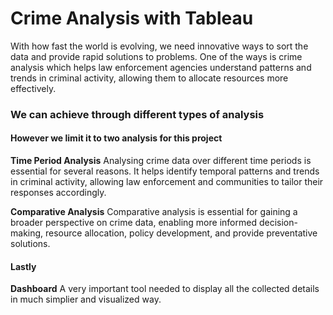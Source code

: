 # **Crime Analysis with Tableau**

With how fast the world is evolving, we need innovative ways to sort the data and provide rapid solutions to problems.
One of the ways is crime analysis which  helps law enforcement agencies understand patterns and trends in criminal activity, allowing them to allocate resources more effectively.

### We can achieve through different types of analysis
#### However we limit it to two analysis for this project

**Time Period Analysis**
Analysing crime data over different time periods is essential for several reasons. It helps identify temporal patterns and trends in criminal activity, allowing law enforcement and communities to tailor their responses accordingly.

**Comparative Analysis**
Comparative analysis is essential for gaining a broader perspective on crime data, enabling more informed decision-making, resource allocation, policy development, and provide preventative solutions.

#### Lastly
**Dashboard**
A very important tool needed to display all the collected details in much simplier and visualized way. 
